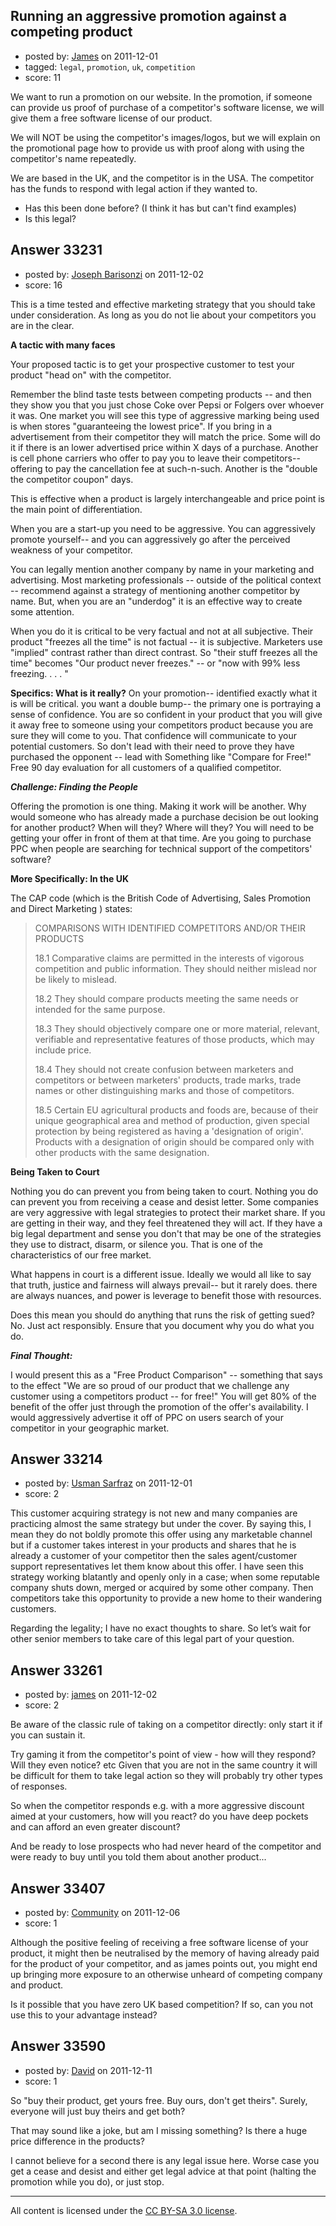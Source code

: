## Running an aggressive promotion against a competing product

- posted by: [James](https://stackexchange.com/users/-1/14779-james) on 2011-12-01
- tagged: `legal`, `promotion`, `uk`, `competition`
- score: 11

We want to run a promotion on our website.  In the promotion, if someone can provide us proof of purchase of a competitor's software license, we will give them a free software license of our product.

We will NOT be using the competitor's images/logos, but we will explain on the promotional page how to provide us with proof along with using the competitor's name repeatedly.

We are based in the UK, and the competitor is in the USA.  The competitor has the funds to respond with legal action if they wanted to.

- Has this been done before?  (I think it has but can't find examples)
- Is this legal?


## Answer 33231

- posted by: [Joseph Barisonzi](https://stackexchange.com/users/-1/8791-joseph-barisonzi) on 2011-12-02
- score: 16

This is a time tested and effective marketing strategy that you should take under consideration. As long as you do not lie about your competitors you are in the clear. 

**A tactic with many faces**

Your proposed tactic is to get your prospective customer to test your product "head on" with the competitor. 

Remember the blind taste tests between competing products -- and then they show you that you just chose Coke over Pepsi or Folgers over whoever it was. One market you will see this type of aggressive marking being used is when stores "guaranteeing the lowest price". If you bring in a advertisement from their competitor they will match the price. Some will do it if there is an lower advertised price within X days of a purchase. Another is cell phone carriers who offer to pay you to leave their competitors-- offering to pay the cancellation fee at such-n-such. Another is the "double the competitor coupon" days. 

This is effective when a product is largely interchangeable and price point is the main point of differentiation.  

When you are a start-up you need to be aggressive. You can aggressively promote yourself-- and you can aggressively go after the perceived weakness of your competitor. 

You can legally mention another company by name in your marketing and advertising. Most marketing professionals -- outside of the political context -- recommend against a strategy of mentioning another competitor by name. But, when you are an "underdog" it is an effective way to create some attention. 

When you do it is critical to be very factual and not at all subjective. Their product "freezes all the time" is not factual -- it is subjective. Marketers use "implied" contrast rather than direct contrast. So "their stuff freezes all the time" becomes "Our product never freezes." -- or "now with 99% less freezing. . . . "


**Specifics: What is it really?**
On your promotion-- identified exactly what it is will be critical. you want a double bump-- the primary one is portraying a sense of confidence. You are so confident in your product that you will give it away free to someone using your competitors product because you are sure they will come to you. That confidence will communicate to your potential customers. So don't lead with their need to prove they have purchased the opponent -- lead with Something like "Compare for Free!" Free 90 day evaluation for all customers of a qualified competitor. 


***Challenge: Finding the People***

Offering the promotion is one thing. Making it work will be another. Why would someone who has already made a purchase decision be out looking for another product? When will they? Where will they? You will need to be getting your offer in front of them at that time. Are you going to purchase PPC when people are searching for technical support of the competitors' software?  

**More Specifically: In the UK**

The CAP code (which is the British Code of Advertising, Sales Promotion and Direct Marketing ) states:

> COMPARISONS WITH IDENTIFIED COMPETITORS AND/OR THEIR PRODUCTS
> 
> 18.1 Comparative claims are permitted in the interests of vigorous competition and public information. They should neither mislead nor be likely to mislead.
> 
> 18.2 They should compare products meeting the same needs or intended for the same purpose.
> 
> 18.3 They should objectively compare one or more material, relevant, verifiable and representative features of those products, which may include price.
> 
> 18.4 They should not create confusion between marketers and competitors or between marketers' products, trade marks, trade names or other distinguishing marks and those of competitors.
> 
> 18.5 Certain EU agricultural products and foods are, because of their unique geographical area and method of production, given special protection by being registered as having a 'designation of origin'.
> Products with a designation of origin should be compared only with other products with the same designation.

**Being Taken to Court**

Nothing you do can prevent you from being taken to court. Nothing you do can prevent you from receiving a cease and desist letter. Some companies are very aggressive with legal strategies to protect their market share. If you are getting in their way, and they feel threatened they will act. If they have a big legal department and sense you don't that may be one of the strategies they use to distract, disarm, or silence you. That is one of the characteristics of our free market. 

What happens in court is a different issue. Ideally we would all like to say that truth, justice and fairness will always prevail-- but it rarely does. there are always nuances, and power is leverage to benefit those with resources. 

Does this mean you should do anything that runs the risk of getting sued? No. Just act responsibly. Ensure that you document why you do what you do. 

***Final Thought:***

I would present this as a "Free Product Comparison" -- something that says to the effect "We are so proud of our product that we challenge any customer using a competitors product -- for free!" You will get 80% of the benefit of the offer just through the promotion of the offer's availability. I would aggressively advertise it off of PPC on users search of your competitor in your geographic market. 


## Answer 33214

- posted by: [Usman Sarfraz](https://stackexchange.com/users/-1/9246-usman-sarfraz) on 2011-12-01
- score: 2

This customer acquiring strategy is not new and many companies are practicing almost the same strategy but under the cover. By saying this, I mean they do not boldly promote this offer using any marketable channel but if a customer takes interest in your products and shares that he is already a customer of your competitor then the sales agent/customer support representatives let them know about this offer. I have seen this strategy working blatantly and openly only in a case; when some reputable company shuts down, merged or acquired by some other company. Then competitors take this opportunity to provide a new home to their wandering customers.

Regarding the legality; I have no exact thoughts to share. So let’s wait for other senior members to take care of this legal part of your question.



## Answer 33261

- posted by: [james](https://stackexchange.com/users/-1/5800-james) on 2011-12-02
- score: 2

Be aware of the classic rule of taking on a competitor directly: only start it if you can sustain it. 

Try gaming it from the competitor's point of view - how will they respond? Will they even notice? etc Given that you are not in the same country it will be difficult for them to take legal action so they will probably try other types of responses.

So when the competitor responds e.g. with a more aggressive discount aimed at your customers, how will you react? do you have deep pockets and can afford an even greater discount?

And be ready to lose prospects who had never heard of the competitor and were ready to buy until you told them about another product...


## Answer 33407

- posted by: [Community](https://stackexchange.com/users/-1/-1-community) on 2011-12-06
- score: 1

Although the positive feeling of receiving a free software license of your product, it might then be neutralised by the memory of having already paid for the product of your competitor, and as james points out, you might end up bringing more exposure to an otherwise unheard of  competing company and product.

Is it possible that you have zero UK based competition? If so, can you not use this to your advantage instead?


## Answer 33590

- posted by: [David](https://stackexchange.com/users/-1/5460-david) on 2011-12-11
- score: 1

So "buy their product, get yours free. Buy ours, don't get theirs". Surely, everyone will just buy theirs and get both?

That may sound like a joke, but am I missing something? Is there a huge price difference in the products?

I cannot believe for a second there is any legal issue here. Worse case you get a cease and desist and either get legal advice at that point (halting the promotion while you do), or just stop.



---

All content is licensed under the [CC BY-SA 3.0 license](https://creativecommons.org/licenses/by-sa/3.0/).
